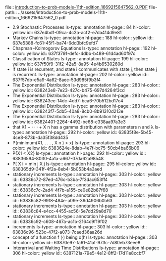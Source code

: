 file:: [introduction-to-prob-models-11th-edition_1669215647562_0.PDF](../assets/introduction-to-prob-models-11th-edition_1669215647562_0.PDF)
file-path:: ../assets/introduction-to-prob-models-11th-edition_1669215647562_0.pdf

- 2.9 Stochastic Processes
  ls-type:: annotation
  hl-page:: 84
  hl-color:: yellow
  id:: 637e4bd1-09ca-4c2a-acf2-e7da414d9e81
- Markov Chains
  ls-type:: annotation
  hl-page:: 188
  hl-color:: yellow
  id:: 637e5388-fc61-45f1-ba74-6dd3bfc9efd7
- Chapman−Kolmogorov Equations
  ls-type:: annotation
  hl-page:: 192
  hl-color:: yellow
  id:: 637f3791-defc-4dbb-b489-61d4ad60f97c
- Classification of States
  ls-type:: annotation
  hl-page:: 199
  hl-color:: yellow
  id:: 637f50f9-31f2-42a5-8a95-4e4b6530260d
- If state i is recurrent, and state i communicates with state j, then state j is recurrent.
  ls-type:: annotation
  hl-page:: 202
  hl-color:: yellow
  id:: 637f57db-e5a9-4a62-8aec-53d985f9b3f4
- The Exponential Distribution
  ls-type:: annotation
  hl-page:: 283
  hl-color:: yellow
  id:: 638243e8-7e23-427c-b475-697d4264f3cd
- The Exponential Distribution
  ls-type:: annotation
  hl-page:: 283
  hl-color:: yellow
  id:: 638243ee-14dc-4dd7-bca6-70b512bd17c4
- The Exponential Distribution
  ls-type:: annotation
  hl-page:: 283
  hl-color:: yellow
  id:: 638243f7-5db5-40a8-8cb0-8b91310d213e
- The Exponential Distribution
  ls-type:: annotation
  hl-page:: 283
  hl-color:: yellow
  id:: 63824401-2264-4492-be68-c338aa97a3e3
- that X1 + · · · + X n has a gamma distribution with parameters n and λ
  ls-type:: annotation
  hl-page:: 292
  hl-color:: yellow
  id:: 63835f8e-5b45-4ce8-873b-da35f38dd435
- P{minimum(X1, . . . , X n ) > x}
  ls-type:: annotation
  hl-page:: 293
  hl-color:: yellow
  id:: 6383624e-8dab-4e7f-bc75-50cb4ba66b06
- P{X1 < X2}
  ls-type:: annotation
  hl-page:: 292
  hl-color:: yellow
  id:: 63836594-8030-4a1a-a667-07da62a98548
- P[ X i = min j X j
  ls-type:: annotation
  hl-page:: 295
  hl-color:: yellow
  id:: 638365d9-341f-4f2a-8eb4-5b053b4a3aed
- stationary increments
  ls-type:: annotation
  hl-page:: 303
  hl-color:: yellow
  id:: 63836c72-87ed-476c-b3ba-7f3dac653ff4
- stationary increments
  ls-type:: annotation
  hl-page:: 303
  hl-color:: yellow
  id:: 63836c7c-2ad4-4f7b-a155-ce0e82b87f68
- stationary increments
  ls-type:: annotation
  hl-page:: 303
  hl-color:: yellow
  id:: 63836c82-99f8-484e-a09e-39d4906b0b63
- stationary increments
  ls-type:: annotation
  hl-page:: 303
  hl-color:: yellow
  id:: 63836c84-e4cc-4455-ac56-5e7dd29a8d70
- stationary increments
  ls-type:: annotation
  hl-page:: 303
  hl-color:: yellow
  id:: 63836c92-c608-467a-ac1b-2164c9f19f02
- increments
  ls-type:: annotation
  hl-page:: 303
  hl-color:: yellow
  id:: 63836c96-523c-47f2-a073-7caed36aa26d
- concept of a function f (·) being o(h)
  ls-type:: annotation
  hl-page:: 303
  hl-color:: yellow
  id:: 63870e97-fa61-41af-973c-7d80eb73eee8
- Interarrival and Waiting Time Distributions
  ls-type:: annotation
  hl-page:: 306
  hl-color:: yellow
  id:: 6387121a-79e5-4e12-8ff2-17d11e8ccbf7